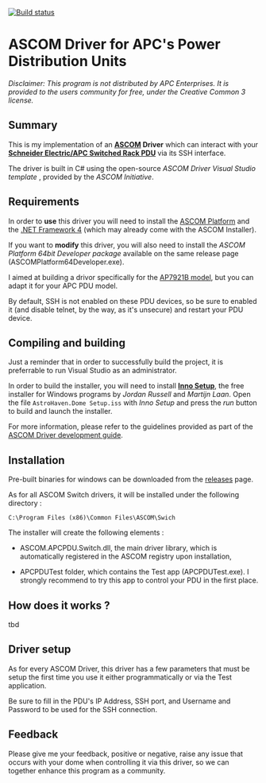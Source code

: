 
[![Build status](https://ci.appveyor.com/api/projects/status/dtwqfn40imem1vpc?svg=true)](https://ci.appveyor.com/project/T0T4R4/ascom-apc-pdu-driver)

# ASCOM Driver for APC's Power Distribution Units

*Disclaimer: This program is not distributed by APC Enterprises. It is provided to the users community for free, under the Creative Common 3 license.*

## Summary 

This is my implementation of an **[ASCOM](https://ascom-standards.org/) Driver** which can interact with 
your **[Schneider Electric/APC Switched Rack PDU](https://astrohaven.com/)** via its SSH interface.

The driver is built in C# using the open-source *ASCOM Driver Visual Studio template*  , provided by the *ASCOM Initiative*.

## Requirements

In order to **use** this driver you will need to install the [ASCOM Platform](https://github.com/ASCOMInitiative/ASCOMPlatform/releases) and the [.NET Framework 4](https://www.microsoft.com/en-au/download/details.aspx?id=17851) (which may already come with the ASCOM Installer).

If you want to **modify** this driver, you will  also need to install the *ASCOM Platform 64bit Developer package* available on the same release page (ASCOMPlatform64Developer.exe).

I aimed at building a drivor specifically for the [AP7921B model](https://www.apc.com/shop/au/en/products/Rack-PDU-Switched-1U-16A-208-230V-8-C13/P-AP7921B), but you can adapt it for your APC PDU model.

By default, SSH is not enabled on these PDU devices, so be sure to enabled it (and disable telnet, by the way, as it's unsecure) and restart your PDU device.

## Compiling and building

Just a reminder that in order to successfully build the project, it is preferrable to run Visual Studio as an administrator.

In order to build the installer, you will need to install [**Inno Setup**](http://www.jrsoftware.org/isdl.php#stable), the free installer for Windows programs by *Jordan Russell* and *Martijn Laan*. Open the file `AstroHaven.Dome Setup.iss` with *Inno Setup* and press the *run* button to build and launch the installer.

For more information, please refer to the guidelines provided as part of the [ASCOM Driver development guide](https://ascom-standards.org/Developer/DriverImpl.htm).

## Installation

Pre-built binaries for windows can be downloaded from the [releases]() page.

As for all ASCOM Switch drivers, it will be installed under the following directory :

`C:\Program Files (x86)\Common Files\ASCOM\Swich`

The installer will create the following elements :

- ASCOM.APCPDU.Switch.dll, the main driver library, which is automatically registered in the ASCOM registry upon installation,

- APCPDUTest folder, which contains the Test app (APCPDUTest.exe). I strongly recommend to try this app to control your PDU in the first place.

## How does it works ?

tbd

## Driver setup

As for every ASCOM Driver, this driver has a few parameters that must be setup the first time you use it either programmatically or via the Test application. 

Be sure to fill in the PDU's IP Address, SSH port, and Username and Password to be used for the SSH connection.


## Feedback

Please give me your feedback, positive or negative, raise any issue that occurs with your dome when controlling it via this driver, so we can together enhance this program as a community.



